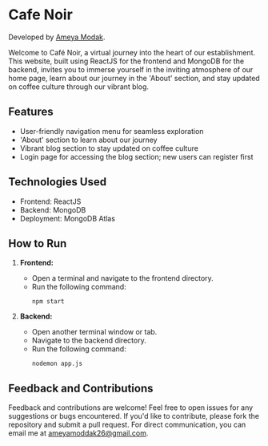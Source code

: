 # Cafe Noir

Developed by [Ameya Modak](https://www.linkedin.com/in/ameya-modak/).

Welcome to Café Noir, a virtual journey into the heart of our establishment. This website, built using ReactJS for the frontend and MongoDB for the backend, invites you to immerse yourself in the inviting atmosphere of our home page, learn about our journey in the 'About' section, and stay updated on coffee culture through our vibrant blog.

## Features
- User-friendly navigation menu for seamless exploration
- 'About' section to learn about our journey
- Vibrant blog section to stay updated on coffee culture
- Login page for accessing the blog section; new users can register first

## Technologies Used
- Frontend: ReactJS
- Backend: MongoDB
- Deployment: MongoDB Atlas

## How to Run
1. **Frontend:**
   - Open a terminal and navigate to the frontend directory.
   - Run the following command:
     ```
     npm start
     ```

2. **Backend:**
   - Open another terminal window or tab.
   - Navigate to the backend directory.
   - Run the following command:
     ```
     nodemon app.js
     ```
     
## Feedback and Contributions

Feedback and contributions are welcome! Feel free to open issues for any suggestions or bugs encountered. If you'd like to contribute, please fork the repository and submit a pull request. For direct communication, you can email me at [ameyamoddak26@gmail.com](mailto:ameyamoddak26@gmail.com).

 
